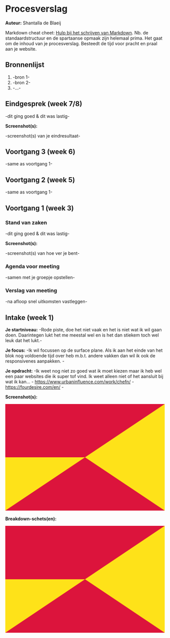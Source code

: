 # Procesverslag
**Auteur:** Shantalla de Blaeij

Markdown cheat cheet: [Hulp bij het schrijven van Markdown](https://github.com/adam-p/markdown-here/wiki/Markdown-Cheatsheet). Nb. de standaardstructuur en de spartaanse opmaak zijn helemaal prima. Het gaat om de inhoud van je procesverslag. Besteedt de tijd voor pracht en praal aan je website.



## Bronnenlijst
1. -bron 1-
2. -bron 2-
3. -...-



## Eindgesprek (week 7/8)

-dit ging goed & dit was lastig-

**Screenshot(s):**

-screenshot(s) van je eindresultaat-



## Voortgang 3 (week 6)

-same as voortgang 1-



## Voortgang 2 (week 5)

-same as voortgang 1-



## Voortgang 1 (week 3)

### Stand van zaken

-dit ging goed & dit was lastig-

**Screenshot(s):**

-screenshot(s) van hoe ver je bent-

### Agenda voor meeting

-samen met je groepje opstellen-

### Verslag van meeting

-na afloop snel uitkomsten vastleggen-



## Intake (week 1)

**Je startniveau:** -Rode piste, doe het niet vaak en het is niet wat ik wil gaan doen. Daarintegen lukt het me meestal wel en is het dan stiekem toch wel leuk dat het lukt.-

**Je focus:** -Ik wil focussen op de surface plane. Als ik aan het einde van het blok nog voldoende tijd over heb m.b.t. andere vakken dan wil ik ook de responsivenes aanpakken. -

**Je opdracht:** -Ik weet nog niet zo goed wat ik moet kiezen maar ik heb wel een paar websites die ik super tof vind. Ik weet alleen niet of het aansluit bij wat ik kan...
	- https://www.urbaninfluence.com/work/chefn/
	- https://fourdesire.com/en/ - 


**Screenshot(s):**

![screenshot(s) die een goed beeld geven van de website die je gaat maken](images/dummy-image.svg)

**Breakdown-schets(en):**

![-voorlopige breakdownschets(en) van een of beide pagina's van de site die je gaat maken-](images/dummy-image.svg)
